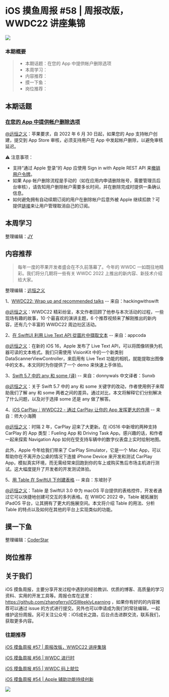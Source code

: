 # iOS 摸鱼周报 #58 | 周报改版，WWDC22 讲座集锦

![](https://cdn.zhangferry.com/Images/moyu_weekly_cover.jpeg)

### 本期概要

> * 本期话题：在您的 App 中提供帐户删除选项
> * 本周学习：
> * 内容推荐：
> * 摸一下鱼：
> * 岗位推荐：

## 本期话题

### [在您的 App 中提供帐户删除选项](https://developer.apple.com/cn/support/offering-account-deletion-in-your-app "在您的 App 中提供帐户删除选项")

[@远恒之义](https://github.com/eternaljust)：苹果要求，自 2022 年 6 月 30 日起，如果您的 App 支持帐户创建，提交到 App Store 审核，必须支持用户在 App 中发起帐户删除，以避免审核延迟。

⚠️ 注意事项：
* 支持“通过 Apple 登录”的 App 应使用 Sign in with Apple REST API 来[撤销用户令牌](https://www.yuque.com/eternaljust/rpmt31/bxmc3d#khpAl "撤销用户令牌")。
* 如果 App 帐户删除流程是手动的（如在应用内申请删除账号，需要管理员后台审核），请告知用户删除帐户需要多长时间，并在删除完成时提供一条确认信息。
* 如何避免拥有自动续期订阅的用户在删除帐户后意外被 Apple 继续扣款？可提供[链接](https://apps.apple.com/account/subscriptions "打开用户管理订阅链接")来让用户管理取消自己的订阅。

## 本周学习

整理编辑：[JY](https://juejin.cn/user/1574156380931144)



## 内容推荐

> 每年一度的苹果开发者盛会在不久前落幕了。今年的 WWDC 一如既往地精彩。我们将分几期将一些有关 WWDC 2022 上推出的新内容、新技术介绍给大家。

整理编辑：[远恒之义](https://github.com/eternaljust)

1、[WWDC22: Wrap up and recommended talks](https://www.hackingwithswift.com/articles/254/wwdc22-wrap-up-and-recommended-talks "WWDC22: Wrap up and recommended talks") -- 来自：hackingwithswift

[@远恒之义](https://github.com/eternaljust)：WWDC22 精彩纷呈，本文作者回顾了他参与本次活动的过程，一些现场有趣的故事，10 个最喜欢的演讲主题，6 个推荐视频来了解刚推出的新内容，还有几个丰富的 WWDC22 周边社区活动。

2、[在 SwiftUI 利用 Live Text API 從圖片中擷取文本](https://www.appcoda.com.tw/live-text-api/ "在 SwiftUI 利用 Live Text API 從圖片中擷取文本") -- 来自：appcoda

[@远恒之义](https://github.com/eternaljust)：在新的 iOS 16，Apple 发布了 Live Text API，可以将图像转换为机器可读的文本格式。我们只需使用 VisionKit 中的一个新类别 DataScannerViewController，来启用有 Live Text 功能的相机，就能提取出图像中的文本。本文同时为你提供了一个 demo 来快速上手体验。

3、[Swift 5.7 中的 any 和 some (译)](https://juejin.cn/post/7113802054455263268 "Swift 5.7 中的 any 和 some (译)") -- 来自：donnywals 中文译者：Sunxb

[@远恒之义](https://github.com/eternaljust)：关于 Swift 5.7 中的 any 和 some 关键字的改动，作者使用例子来帮助我们了解 any 和 some 两者之间的差异。通过对比，本文将解释它们分别解决了什么问题，以及对于选择 some 还是 any 做了解答。

4、[iOS CarPlay｜WWDC22 - 通过 CarPlay 让你的 App 发挥更大的作用](https://juejin.cn/post/7114239495360233479 "iOS CarPlay｜WWDC22 - 通过 CarPlay 让你的 App 发挥更大的作用") -- 来自：师大小海腾

[@远恒之义](https://github.com/eternaljust)：时隔 2 年，CarPlay 迎来了大更新。在 iOS16 中新增的两种支持 CarPlay 的 App 类型：Fueling App 和 Driving Task App。感兴趣的话，和作者一起来探索 Navigation App 如何在受支持车辆中的数字仪表盘上实时绘制地图。

此外，Apple 今年给我们带来了 CarPlay Simulator，它是一个 Mac App，可以帮助你在不离开办公桌的情况下连接 iPhone Device 来开发和测试 CarPlay App，模拟真实环境，而无需经常来回跑到你的车上或购买售后市场主机进行测试。这大幅度提升了开发者的开发测试体验。

5、[用 Table 在 SwiftUI 下创建表格](https://www.fatbobman.com/posts/table_in_SwiftUI/ "用 Table 在 SwiftUI 下创建表格") -- 来自：东坡肘子

[@远恒之义](https://github.com/eternaljust)：Table 是 SwiftUI 3.0 中为 macOS 平台提供的表格控件，开发者通过它可以快捷地创建可交互的多列表格。在 WWDC 2022 中，Table 被拓展到 iPadOS 平台，让其拥有了更大的施展空间。本文将介绍 Table 的用法、分析 Table 的特点以及如何在其他的平台上实现类似的功能。

## 摸一下鱼

整理编辑：[CoderStar](https://mp.weixin.qq.com/mp/homepage?__biz=MzU4NjQ5NDYxNg==&hid=1&sn=659c56a4ceebb37b1824979522adbb15&scene=18)

## 岗位推荐


## 关于我们

iOS 摸鱼周报，主要分享开发过程中遇到的经验教训、优质的博客、高质量的学习资料、实用的开发工具等。周报仓库在这里：https://github.com/zhangferry/iOSWeeklyLearning ，如果你有好的的内容推荐可以通过 issue 的方式进行提交。另外也可以申请成为我们的常驻编辑，一起维护这份周报。另可关注公众号：iOS成长之路，后台点击进群交流，联系我们，获取更多内容。

### 往期推荐

[iOS 摸鱼周报 #57 | 周报改版，WWDC22 讲座集锦](https://mp.weixin.qq.com/s/e4ZbFBPqclgy7KyfxVyQZA)

[iOS 摸鱼周报 #56 | WWDC 进行时](https://mp.weixin.qq.com/s/ZyGV6WlFsZOX6Aqgrf1QRQ)

[iOS 摸鱼周报 #55 | WWDC 码上就位](https://mp.weixin.qq.com/s/zDhnOwOiLGJ_Nwxy5NBePw)

[iOS 摸鱼周报 #54 | Apple 辅助功能持续创新](https://mp.weixin.qq.com/s/6jdqa143Y5yr6lbjCuzlqA)

![](https://cdn.zhangferry.com/Images/WechatIMG384.jpeg)
